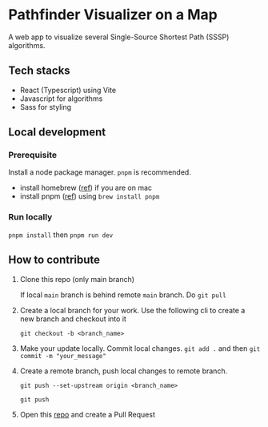 # Pathfinder Visualizer on a Map

A web app to visualize several Single-Source Shortest Path (SSSP) algorithms.

## Tech stacks

- React (Typescript) using Vite
- Javascript for algorithms
- Sass for styling

## Local development

### Prerequisite

Install a node package manager. `pnpm` is recommended.

- install homebrew ([ref](https://brew.sh/)) if you are on mac
- install pnpm ([ref](https://pnpm.io/installation#using-homebrew)) using `brew install pnpm`

### Run locally

`pnpm install` then `pnpm run dev`

## How to contribute

1. Clone this repo (only main branch)

   If local `main` branch is behind remote `main` branch. Do `git pull`

2. Create a local branch for your work. Use the following cli to create a new branch and checkout into it

   ```
   git checkout -b <branch_name>
   ```

3. Make your update locally. Commit local changes. `git add .` and then `git commit -m "your_message"`

4. Create a remote branch, push local changes to remote branch.

   ```
   git push --set-upstream origin <branch_name>
   ```

   ```
   git push
   ```

5. Open this [repo](https://github.com/shafiemukhre/pathfinder-visualizer-on-map) and create a Pull Request
